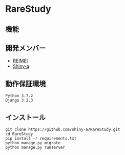 # RareStudy



## 機能





## 開発メンバー

- [REIMEI](https://github.com/Reimei1213)
- [Shiny-a](https://github.com/shiny-a)


## 動作保証環境

```
Python 3.7.2
Django 3.2.3
```



## インストール

```
git clone https://github.com/shiny-a/RareStudy.git
cd RareStudy
pip install -r requirements.txt
python manage.py migrate
python manage.py runserver
```

